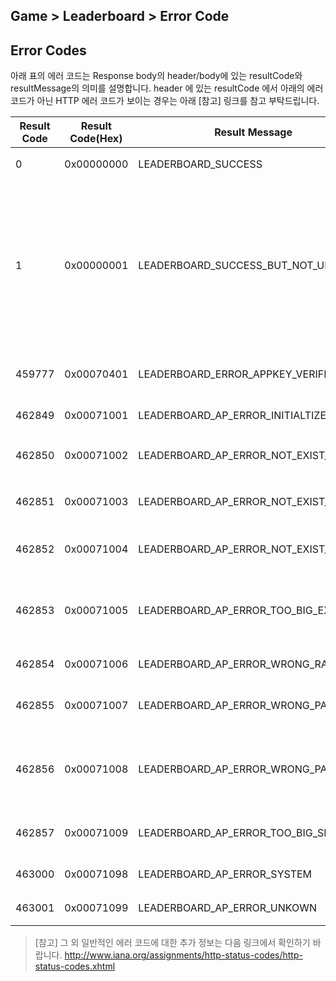 ## Game > Leaderboard > Error Code

## Error Codes

아래 표의 에러 코드는 Response body의 header/body에 있는 resultCode와 resultMessage의 의미를 설명합니다.
header 에 있는 resultCode 에서 아래의 에러코드가 아닌  HTTP 에러 코드가 보이는 경우는 아래 [참고] 링크를 참고 부탁드립니다.

|Result Code| Result Code(Hex) | Result Message |설명|
|---|---|---|---|
|0|	0x00000000 |LEADERBOARD_SUCCESS | 요청 성공.|
|1|	0x00000001 |LEADERBOARD_SUCCESS_BUT_NOT_UPDATE | 요청은 성공 했지만, 기존과 동일한 데이터가 들어와서 업데이트 하지 않음.|
|459777|	0x00070401 |LEADERBOARD_ERROR_APPKEY_VERIFIER | 앱키 인증 실패. |
|462849|	0x00071001 |LEADERBOARD_AP_ERROR_INITIALTIZE | 초기화 실패. |
|462850|	0x00071002 |LEADERBOARD_AP_ERROR_NOT_EXIST_USER | 등록되지 않은 User. |
|462851|	0x00071003 |LEADERBOARD_AP_ERROR_NOT_EXIST_FACTOR | 등록되지 않은 Factor.|
|462852|	0x00071004 |LEADERBOARD_AP_ERROR_NOT_EXIST_APPKEY | 등록되지 않은 앱키. |
|462853|	0x00071005 |LEADERBOARD_AP_ERROR_TOO_BIG_EXTRA | Extra Data 제한 길이 초과. |
|462854|	0x00071006 |LEADERBOARD_AP_ERROR_WRONG_RANGE | 잘못된 범위. |
|462855|	0x00071007 |LEADERBOARD_AP_ERROR_WRONG_PARAM | 잘못된 파라메터. |
|462856|    0x00071008 |LEADERBOARD_AP_ERROR_WRONG_PATH | URI 입력 시 오탈자, 파라미터 누락 |
|462857|    0x00071009 |LEADERBOARD_AP_ERROR_TOO_BIG_SIZE | 요청 사이즈 초과. |
|463000|	0x00071098 |LEADERBOARD_AP_ERROR_SYSTEM | 시스템 에러.|
|463001|	0x00071099 |LEADERBOARD_AP_ERROR_UNKOWN | 미확인 에러.|

> [참고]
> 그 외 일반적인 에러 코드에 대한 추가 정보는 다음 링크에서 확인하기 바랍니다.
> http://www.iana.org/assignments/http-status-codes/http-status-codes.xhtml
